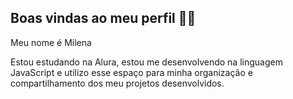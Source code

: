 ## Boas vindas ao meu perfil 💙💙
 Meu nome é Milena




   Estou estudando na Alura, estou me desenvolvendo na linguagem JavaScript e utilizo esse espaço para minha organização e compartilhamento dos meu projetos desenvolvidos.


<!--
**Mi13-b/Mi13-b** is a ✨ _special_ ✨ repository because its `README.md` (this file) appears on your GitHub profile.

Here are some ideas to get you started:

- 🔭 I’m currently working on ...
- 🌱 I’m currently learning ...
- 👯 I’m looking to collaborate on ...
- 🤔 I’m looking for help with ...
- 💬 Ask me about ...
- 📫 How to reach me: ...
- 😄 Pronouns: ...
- ⚡ Fun fact: ...
-->
